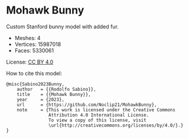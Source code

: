 Mohawk Bunny
============

Custom Stanford bunny model with added fur.

- Meshes: 4
- Vertices: 15987018
- Faces: 5330061

License: [CC BY 4.0](https://creativecommons.org/licenses/by/4.0/)

How to cite this model:

```
@misc{Sabino2023Bunny,
    author   = {{Rodolfo Sabino}},
    title    = {{Mohawk Bunny}},
    year     = {2023},
    url      = {https://github.com/Noclip21/MohawkBunny},
    note     = {This work is licensed under the Creative Commons 
                Attribution 4.0 International License. 
                To view a copy of this license, visit
                \url{http://creativecommons.org/licenses/by/4.0/}.}
}
```
